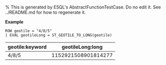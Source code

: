 % This is generated by ESQL's AbstractFunctionTestCase. Do no edit it. See ../README.md for how to regenerate it.

**Example**

```esql
ROW geotile = "4/8/5"
| EVAL geotileLong = ST_GEOTILE_TO_LONG(geotile)
```

| geotile:keyword | geotileLong:long |
| --- | --- |
| 4/8/5 | 1152921508901814277 |


